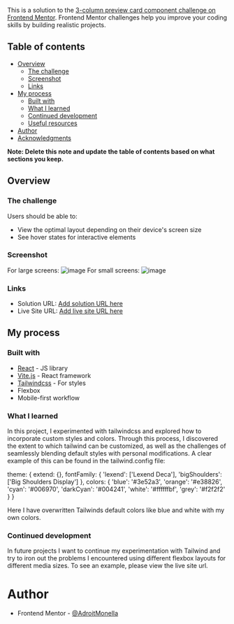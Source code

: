 This is a solution to the [3-column preview card component challenge on Frontend Mentor](https://www.frontendmentor.io/challenges/3column-preview-card-component-pH92eAR2-). Frontend Mentor challenges help you improve your coding skills by building realistic projects. 

## Table of contents

- [Overview](#overview)
  - [The challenge](#the-challenge)
  - [Screenshot](#screenshot)
  - [Links](#links)
- [My process](#my-process)
  - [Built with](#built-with)
  - [What I learned](#what-i-learned)
  - [Continued development](#continued-development)
  - [Useful resources](#useful-resources)
- [Author](#author)
- [Acknowledgments](#acknowledgments)

**Note: Delete this note and update the table of contents based on what sections you keep.**

## Overview

### The challenge

Users should be able to:

- View the optimal layout depending on their device's screen size
- See hover states for interactive elements

### Screenshot
For large screens:
![image](https://github.com/AdroitMonella/preview-cards-component/assets/121580367/48e0a2db-d8ee-4864-9d0a-2a35d7164236)
For small screens:
![image](https://github.com/AdroitMonella/preview-cards-component/assets/121580367/ed22274b-d04f-4fff-b19a-0c7524c63f96)

### Links

- Solution URL: [Add solution URL here](https://your-solution-url.com)
- Live Site URL: [Add live site URL here](https://your-live-site-url.com)

## My process

### Built with

- [React](https://reactjs.org/) - JS library
- [Vite.js](https://vitejs.dev/) - React framework
- [Tailwindcss](https://tailwindcss.com/) - For styles
- Flexbox
- Mobile-first workflow

### What I learned
In this project, I experimented with tailwindcss and explored how to incorporate custom styles and colors. 
Through this process, I discovered the extent to which tailwind can be customized, 
as well as the challenges of seamlessly blending default styles with personal modifications. 
A clear example of this can be found in the tailwind.config file: 

theme: {
    extend: {},
    fontFamily: {
      'lexend': ['Lexend Deca'],
      'bigShoulders': ['Big Shoulders Display']
    },
    colors: {
      'blue': '#3e52a3',
      'orange': '#e38826',
      'cyan': '#006970',
      'darkCyan': '#004241',
      'white': '#ffffffbf',
      'grey': '#f2f2f2'
    }
  }

Here I have overwritten Tailwinds default colors like blue and white with my own colors.

### Continued development
In future projects I want to continue my experimentation with Tailwind and try to iron out the 
problems I encountered using different flexbox layouts for different media sizes.
To see an example, please view the live site url.

# Author
- Frontend Mentor - [@AdroitMonella](https://www.frontendmentor.io/profile/AdroitMonella)
